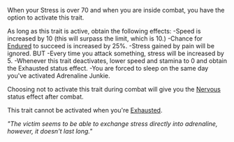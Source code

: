 When your Stress is over 70 and when you are inside combat, you have the option to activate this trait. 

As long as this trait is active, obtain the following effects:
-Speed is increased by 10 (this will surpass the limit, which is 10.)
-Chance for [Endured](https://github.com/TheNarrator-II/II-Database/blob/main/Theories/Status%20Effects/Endure.md) to succeed is increased by 25%.
-Stress gained by pain will be ignored.
BUT
-Every time you attack something, stress will be increased by 5.
-Whenever this trait deactivates, lower speed and stamina to 0 and obtain the Exhausted status effect.
-You are forced to sleep on the same day you've activated Adrenaline Junkie.

Choosing not to activate this trait during combat will give you the [Nervous](https://github.com/TheNarrator-II/II-Database/blob/main/Theories/Status%20Effects/Nervous.md) status effect after combat.

This trait cannot be activated when you're [Exhausted](https://github.com/TheNarrator-II/II-Database/blob/main/Theories/Status%20Effects/Exhausted.md).

*"The victim seems to be able to exchange stress directly into adrenaline, however, it doesn't last long."*
